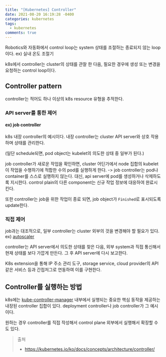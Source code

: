 ```yaml
---
title: "[Kubernetes] Controller"
date: 2021-08-20 16:19:28 -0400
categories: kubernetes
tags:
  - kubernetes
comments: true
---
```

Robotics와 자동화에서 control loop는 system 상태를 조절하는 종료되지 않는 loop이다. ex) 실내 온도 조절기

k8s에서 controller는 cluster의 상태를 관찰 한 다음, 필요한 경우에 생성 또는 변경을 요청하는 control loop이다.

## Controller pattern
controller는 적어도 하나 이상의 k8s resource 유형을 추적한다. 

### API server를 통한 제어
#### ex) job controller
k8s 내장 controller의 예시이다. 내장 controller는 cluster API server와 상호 작용하며 상태를 관리한다.

(일단 schedule되면, pod object는 kubelet의 의도한 상태 중 일부가 된다.)

job controller가 새로운 작업을 확인하면, cluster 어딘가에서 node 집합의 kubelet이 작업을 수행하기에 적합한 수의 pod를 실행하게 한다. -> job controller는 pod나 container를 스스로 실행하지 않는다. 대신, api server에 pod를 생성하거나 삭제하도록 지시한다. control plain의 다른 component는 신규 작업 정보에 대응하여 완료시킨다.

또한 controller는 job을 위한 작업이 종료 되면, job object가 `Finished`로 표시되도록 update한다.

### 직접 제어
job과는 대조적으로, 일부 controller는 cluster 외부의 것을 변경해야 할 필요가 있다. ex) [autoscaler](https://github.com/kubernetes/autoscaler/)

controller는 API server에서 의도한 상태를 찾은 다음, 외부 system과 직접 통신해서 현재 상태를 보다 가깝게 만든다. 그 후 API server에 다시 보고한다.

K8s extension을 통해 IP 주소 관리 도구, storage service, cloud provider의 API 같은 서비스 등과 간접저그로 연동하여 이를 구현한다.

## Controller를 실행하는 방법
k8s에는 [kube-controller-manager](https://kubernetes.io/docs/reference/command-line-tools-reference/kube-controller-manager/) 내부에서 실행되는 중요한 핵심 동작을 제공하는 내장된 controller 집합이 있다.  deployment controller나 job controller가 그 예시이다.

원하는 경우 controller를 직접 작성해서  control plane 외부에서 실행해서 확장할 수도 있다. 

> 출처
> - https://kubernetes.io/ko/docs/concepts/architecture/controller/

